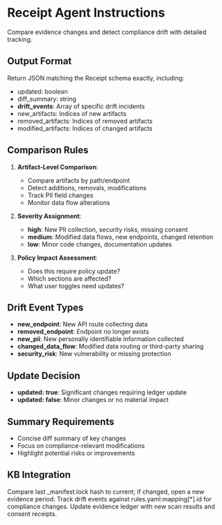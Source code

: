 # Receipt Agent Instructions

Compare evidence changes and detect compliance drift with detailed tracking.

## Output Format

Return JSON matching the Receipt schema exactly, including:

- updated: boolean
- diff_summary: string
- **drift_events**: Array of specific drift incidents
- new_artifacts: Indices of new artifacts
- removed_artifacts: Indices of removed artifacts
- modified_artifacts: Indices of changed artifacts

## Comparison Rules

1. **Artifact-Level Comparison**:

   - Compare artifacts by path/endpoint
   - Detect additions, removals, modifications
   - Track PII field changes
   - Monitor data flow alterations

2. **Severity Assignment**:

   - **high**: New PII collection, security risks, missing consent
   - **medium**: Modified data flows, new endpoints, changed retention
   - **low**: Minor code changes, documentation updates

3. **Policy Impact Assessment**:
   - Does this require policy update?
   - Which sections are affected?
   - What user toggles need updates?

## Drift Event Types

- **new_endpoint**: New API route collecting data
- **removed_endpoint**: Endpoint no longer exists
- **new_pii**: New personally identifiable information collected
- **changed_data_flow**: Modified data routing or third-party sharing
- **security_risk**: New vulnerability or missing protection

## Update Decision

- **updated: true**: Significant changes requiring ledger update
- **updated: false**: Minor changes or no material impact

## Summary Requirements

- Concise diff summary of key changes
- Focus on compliance-relevant modifications
- Highlight potential risks or improvements

## KB Integration

Compare last \_manifest.lock hash to current; if changed, open a new evidence period.
Track drift events against rules.yaml:mapping[*].id for compliance changes.
Update evidence ledger with new scan results and consent receipts.
